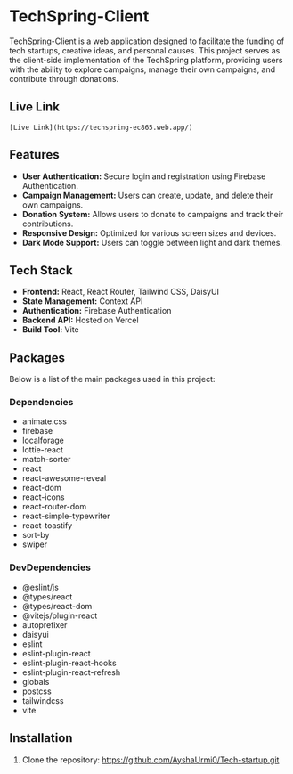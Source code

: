 # TechSpring-Client

TechSpring-Client is a web application designed to facilitate the funding of tech startups, creative ideas, and personal causes. This project serves as the client-side implementation of the TechSpring platform, providing users with the ability to explore campaigns, manage their own campaigns, and contribute through donations.

## Live Link

    [Live Link](https://techspring-ec865.web.app/)

## Features

- **User Authentication:** Secure login and registration using Firebase Authentication.
- **Campaign Management:** Users can create, update, and delete their own campaigns.
- **Donation System:** Allows users to donate to campaigns and track their contributions.
- **Responsive Design:** Optimized for various screen sizes and devices.
- **Dark Mode Support:** Users can toggle between light and dark themes.

## Tech Stack

- **Frontend:** React, React Router, Tailwind CSS, DaisyUI
- **State Management:** Context API
- **Authentication:** Firebase Authentication
- **Backend API:** Hosted on Vercel
- **Build Tool:** Vite

## Packages

Below is a list of the main packages used in this project:

### Dependencies

- animate.css
- firebase
- localforage
- lottie-react
- match-sorter
- react
- react-awesome-reveal
- react-dom
- react-icons
- react-router-dom
- react-simple-typewriter
- react-toastify
- sort-by
- swiper

### DevDependencies

- @eslint/js
- @types/react
- @types/react-dom
- @vitejs/plugin-react
- autoprefixer
- daisyui
- eslint
- eslint-plugin-react
- eslint-plugin-react-hooks
- eslint-plugin-react-refresh
- globals
- postcss
- tailwindcss
- vite

## Installation

1. Clone the repository:
   https://github.com/AyshaUrmi0/Tech-startup.git
